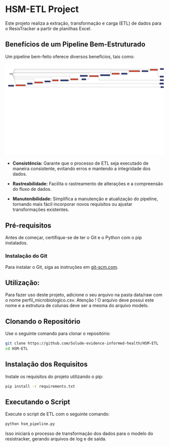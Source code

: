 # HSM-ETL Project

Este projeto realiza a extração, transformação e carga (ETL) de dados para o ResisTracker a partir de planilhas Excel.

## Benefícios de um Pipeline Bem-Estruturado

Um pipeline bem-feito oferece diversos benefícios, tais como:

![pipeline](doc/pipeline.jpeg)

- **Consistência:** Garante que o processo de ETL seja executado de maneira consistente, evitando erros e mantendo a integridade dos dados.

- **Rastreabilidade:** Facilita o rastreamento de alterações e a compreensão do fluxo de dados.

- **Manutenibilidade:** Simplifica a manutenção e atualização do pipeline, tornando mais fácil incorporar novos requisitos ou ajustar transformações existentes.

## Pré-requisitos

Antes de começar, certifique-se de ter o Git e o Python com o pip instalados.

### Instalação do Git

Para instalar o Git, siga as instruções em [git-scm.com](https://git-scm.com/book/pt-br/v2/Come%C3%A7ando-Instalando-o-Git).

## Utilização:

Para fazer uso deste projeto, adicione o seu arquivo na pasta data/raw com o nome perfil_microbiologico.csv.
Atenção ! O arquivo deve possui este nome e a estrutura de colunas deve ser a mesma do arquivo modelo.

## Clonando o Repositório

Use o seguinte comando para clonar o repositório:

```bash
git clone https://github.com/Solude-evidence-informed-health/HSM-ETL
cd HSM-ETL
```

## Instalação dos Requisitos
Instale os requisitos do projeto utilizando o pip:

```bash
pip install -r requirements.txt
```

## Executando o Script
Execute o script de ETL com o seguinte comando:

```bash
python hsm_pipeline.py
```

Isso iniciará o processo de transformação dos dados para o modelo do resistracker, gerando arquivos de log e de saída.

